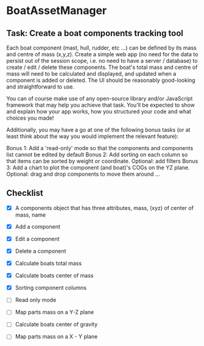 # BoatAssetManager

## Task: Create a boat components tracking tool

Each boat component (mast, hull, rudder, etc ...) can be defined by its mass and centre of mass (x,y,z). Create a simple web app (no need for the data to persist out of the session scope, i.e. no need to have a server / database) to create / edit / delete these components. The boat's total mass and centre of mass will need to be calculated and displayed, and updated when a component is added or deleted. The UI should be reasonably good-looking and straightforward to use.

You can of course make use of any open-source library and/or JavaScript framework that may help you achieve that task. You'll be expected to show and explain how your app works, how you structured your code and what choices you made!

Additionally, you may have a go at one of the following bonus tasks (or at least think about the way you would implement the relevant feature):

Bonus 1: Add a 'read-only' mode so that the components and components list cannot be edited by default
Bonus 2: Add sorting on each column so that items can be sorted by weight or coordinate. Optional: add filters
Bonus 3: Add a chart to plot the component (and boat)'s COGs on the YZ plane. Optional: drag and drop components to move them around ...

## Checklist

- [x] A components object that has three attributes, mass, (xyz) of center of mass, name
- [x] Add a component
- [x] Edit a component
- [x] Delete a component
- [x] Calculate boats total mass
- [x] Calculate boats center of mass
- [x] Sorting component columns
- [ ] Read only mode
- [ ] Map parts mass on a Y-Z plane
- [ ] Calculate boats center of gravity
- [ ] Map parts mass on a X - Y plane




